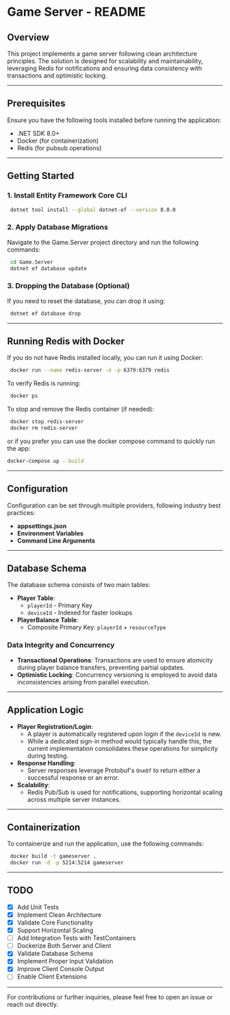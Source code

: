 # Game Server - README

## Overview
This project implements a game server following clean architecture principles. The solution is designed for scalability and maintainability, leveraging Redis for notifications and ensuring data consistency with transactions and optimistic locking.

---

## Prerequisites
Ensure you have the following tools installed before running the application:
- .NET SDK 8.0+
- Docker (for containerization)
- Redis (for pubsub operations)

---

## Getting Started

### 1. Install Entity Framework Core CLI
```bash
 dotnet tool install --global dotnet-ef --version 8.0.0
```

### 2. Apply Database Migrations
Navigate to the Game.Server project directory and run the following commands:
```bash
 cd Game.Server 
 dotnet ef database update
```

### 3. Dropping the Database (Optional)
If you need to reset the database, you can drop it using:
```bash
 dotnet ef database drop
```

---

## Running Redis with Docker
If you do not have Redis installed locally, you can run it using Docker:
```bash
 docker run --name redis-server -d -p 6379:6379 redis
```

To verify Redis is running:
```bash
 docker ps
```
To stop and remove the Redis container (if needed):
```bash
 docker stop redis-server
 docker rm redis-server
```

or if you prefer you can use the docker compose command to quickly run the app:
```bash
docker-compose up --build
```


---

## Configuration
Configuration can be set through multiple providers, following industry best practices:
- **appsettings.json**
- **Environment Variables**
- **Command Line Arguments**

---

## Database Schema
The database schema consists of two main tables:
- **Player Table**:
  - `playerId` - Primary Key
  - `deviceId` - Indexed for faster lookups
- **PlayerBalance Table**:
  - Composite Primary Key: `playerId` + `resourceType`

### Data Integrity and Concurrency
- **Transactional Operations**: Transactions are used to ensure atomicity during player balance transfers, preventing partial updates.
- **Optimistic Locking**: Concurrency versioning is employed to avoid data inconsistencies arising from parallel execution.

---

## Application Logic
- **Player Registration/Login**:
  - A player is automatically registered upon login if the `deviceId` is new.
  - While a dedicated sign-in method would typically handle this, the current implementation consolidates these operations for simplicity during testing.
- **Response Handling**:
  - Server responses leverage Protobuf's `OneOf` to return either a successful response or an error.
- **Scalability**:
  - Redis Pub/Sub is used for notifications, supporting horizontal scaling across multiple server instances.

---

## Containerization
To containerize and run the application, use the following commands:

```bash
 docker build -t gameserver .
 docker run -d -p 5214:5214 gameserver
```

---

## TODO

- [x] Add Unit Tests
- [x] Implement Clean Architecture
- [x] Validate Core Functionality
- [x] Support Horizontal Scaling
- [ ] Add Integration Tests with TestContainers
- [ ] Dockerize Both Server and Client
- [x] Validate Database Schema
- [x] Implement Proper Input Validation
- [x] Improve Client Console Output
- [ ] Enable Client Extensions

---

For contributions or further inquiries, please feel free to open an issue or reach out directly.

